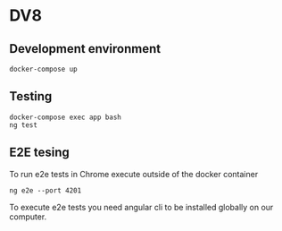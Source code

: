 # DV8

## Development environment
```
docker-compose up
```
## Testing
```
docker-compose exec app bash
ng test
```

## E2E tesing
To run e2e tests in Chrome execute outside of the docker container
```
ng e2e --port 4201
```
To execute e2e tests you need angular cli to be installed globally on our computer.